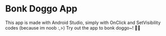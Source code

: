 # Bonk Doggo App


This app is made with Android Studio, simply with OnClick and SetVisibility codes (because im noob :,>)
Try out the app to bonk doggo~! 🐶✨
